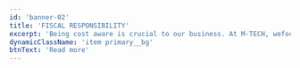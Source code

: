 ```yaml
---
id: 'banner-02'
title: 'FISCAL RESPONSIBILITY'
excerpt: 'Being cost aware is crucial to our business. At M-TECH, wefocus not only on managing our own costs, but our clients’costs as well. Our clients projects remaining financiallyviable is just as important to us as our own profitability. Our company cannot prevail without our clients’ continued success.'
dynamicClassName: 'item primary__bg'
btnText: 'Read more'
---
```

